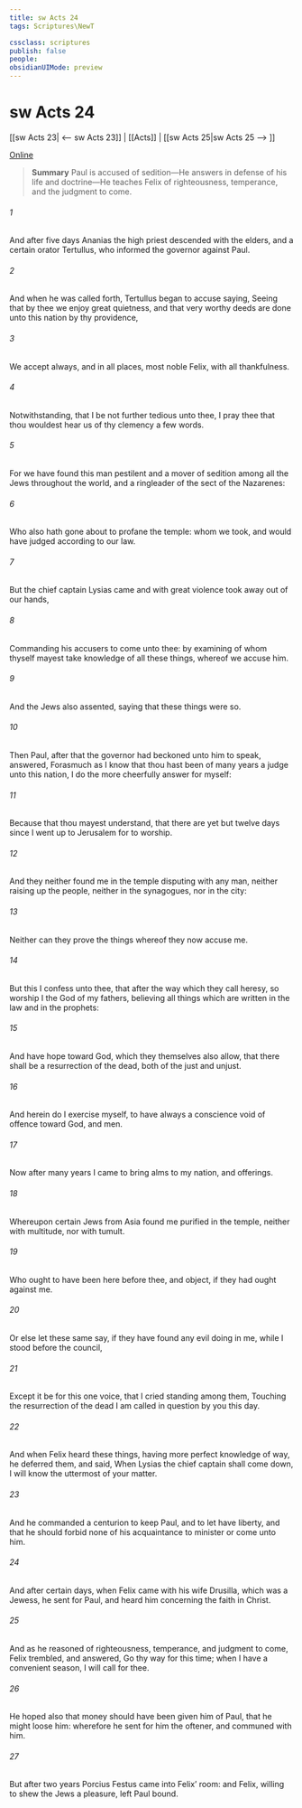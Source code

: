 ```yaml
---
title: sw Acts 24
tags: Scriptures\NewT

cssclass: scriptures
publish: false
people:
obsidianUIMode: preview
---
```


# sw Acts 24
[[sw Acts 23| <-- sw Acts 23]] | [[Acts]] | [[sw Acts 25|sw Acts 25 --> ]]

[Online](https://churchofjesuschrist.org/study/scriptures/nt/acts/24?lang=eng)

> __Summary__
Paul is accused of sedition—He answers in defense of his life and doctrine—He teaches Felix of righteousness, temperance, and the judgment to come.

###### 1 
And after five days Ananias the high priest descended with the elders, and  a certain orator  Tertullus, who informed the governor against Paul.

###### 2 
And when he was called forth, Tertullus began to accuse  saying, Seeing that by thee we enjoy great quietness, and that very worthy deeds are done unto this nation by thy providence,

###### 3 
We accept  always, and in all places, most noble Felix, with all thankfulness.

###### 4 
Notwithstanding, that I be not further tedious unto thee, I pray thee that thou wouldest hear us of thy clemency a few words.

###### 5 
For we have found this man  pestilent  and a mover of sedition among all the Jews throughout the world, and a ringleader of the sect of the Nazarenes:

###### 6 
Who also hath gone about to profane the temple: whom we took, and would have judged according to our law.

###### 7 
But the chief captain Lysias came  and with great violence took  away out of our hands,

###### 8 
Commanding his accusers to come unto thee: by examining of whom thyself mayest take knowledge of all these things, whereof we accuse him.

###### 9 
And the Jews also assented, saying that these things were so.

###### 10 
Then Paul, after that the governor had beckoned unto him to speak, answered, Forasmuch as I know that thou hast been of many years a judge unto this nation, I do the more cheerfully answer for myself:

###### 11 
Because that thou mayest understand, that there are yet but twelve days since I went up to Jerusalem for to worship.

###### 12 
And they neither found me in the temple disputing with any man, neither raising up the people, neither in the synagogues, nor in the city:

###### 13 
Neither can they prove the things whereof they now accuse me.

###### 14 
But this I confess unto thee, that after the way which they call heresy, so worship I the God of my fathers, believing all things which are written in the law and in the prophets:

###### 15 
And have hope toward God, which they themselves also allow, that there shall be a resurrection of the dead, both of the just and unjust.

###### 16 
And herein do I exercise myself, to have always a conscience void of offence toward God, and  men.

###### 17 
Now after many years I came to bring alms to my nation, and offerings.

###### 18 
Whereupon certain Jews from Asia found me purified in the temple, neither with multitude, nor with tumult.

###### 19 
Who ought to have been here before thee, and object, if they had ought against me.

###### 20 
Or else let these same  say, if they have found any evil doing in me, while I stood before the council,

###### 21 
Except it be for this one voice, that I cried standing among them, Touching the resurrection of the dead I am called in question by you this day.

###### 22 
And when Felix heard these things, having more perfect knowledge of  way, he deferred them, and said, When Lysias the chief captain shall come down, I will know the uttermost of your matter.

###### 23 
And he commanded a centurion to keep Paul, and to let  have liberty, and that he should forbid none of his acquaintance to minister or come unto him.

###### 24 
And after certain days, when Felix came with his wife Drusilla, which was a Jewess, he sent for Paul, and heard him concerning the faith in Christ.

###### 25 
And as he reasoned of righteousness, temperance, and judgment to come, Felix trembled, and answered, Go thy way for this time; when I have a convenient season, I will call for thee.

###### 26 
He hoped also that money should have been given him of Paul, that he might loose him: wherefore he sent for him the oftener, and communed with him.

###### 27 
But after two years Porcius Festus came into Felix’ room: and Felix, willing to shew the Jews a pleasure, left Paul bound.

